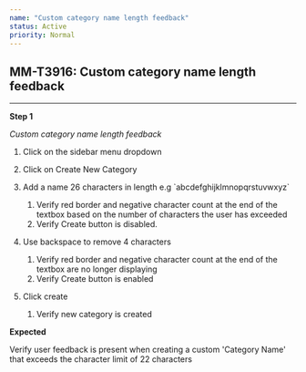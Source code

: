```yaml
---
name: "Custom category name length feedback"
status: Active
priority: Normal
---
```


## MM-T3916: Custom category name length feedback

---

**Step 1**

_Custom category name length feedback_

1. Click on the sidebar menu dropdown

2. Click on Create New Category

3. Add a name 26 characters in length e.g \`abcdefghijklmnopqrstuvwxyz\`

   1. Verify red border and negative character count at the end of the textbox based on the number of characters the user has exceeded
   2. Verify Create button is disabled.

4. Use backspace to remove 4 characters

   1. Verify red border and negative character count at the end of the textbox are no longer displaying
   2. Verify Create button is enabled

5. Click create 

   1. Verify new category is created 

**Expected**

Verify user feedback is present when creating a custom 'Category Name' that exceeds the character limit of 22 characters 
